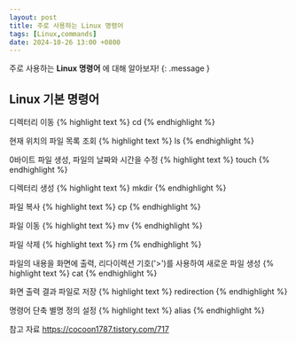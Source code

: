 ```yaml
---
layout: post
title: 주로 사용하는 Linux 명령어
tags: [Linux,commands]
date: 2024-10-26 13:00 +0800
---
```

주로 사용하는 **Linux 명령어** 에 대해 알아보자!
{: .message }

## Linux 기본 명령어

디렉터리 이동
{% highlight text %}
cd 
{% endhighlight %}

현재 위치의 파일 목록 조회
{% highlight text %}
 ls 
{% endhighlight %}

0바이트 파일 생성, 파일의 날짜와 시간을 수정
{% highlight text %}
touch 
{% endhighlight %}

디렉터리 생성
{% highlight text %}
mkdir 
{% endhighlight %}

파일 복사
{% highlight text %}
cp 
{% endhighlight %}

 파일 이동 
{% highlight text %}
mv 
{% endhighlight %}

파일 삭제
{% highlight text %}
rm
{% endhighlight %}

 파일의 내용을 화면에 출력, 리다이렉션 기호('>')를 사용하여 새로운 파일 생성
{% highlight text %}
cat 
{% endhighlight %}

화면 출력 결과 파일로 저장
{% highlight text %}
redirection
{% endhighlight %}

명령어 단축 별명 정의 설정
{% highlight text %}
alias
{% endhighlight %}



참고 자료 
https://cocoon1787.tistory.com/717
